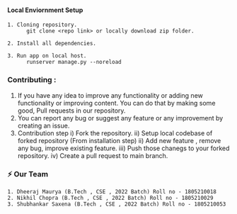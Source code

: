 #### Local Enviornment Setup
    1. Cloning repository.
          git clone <repo link> or locally download zip folder.
          
    2. Install all dependencies.
       
    3. Run app on local host.
          runserver manage.py --noreload
          
          
 ### Contributing :
 1. If you have any idea to improve any functionality or adding new functionality or improving content.
    You can do that by making some good,  Pull requests in our repository.
 2. You can report any bug or suggest any feature or any improvement by creating an issue.
 3. Contribution step 
    i) Fork the repository.
    ii) Setup local codebase of forked repository (From installation step)
    ii) Add new feature , remove any bug, improve existing feature.
    iii) Push those chanegs to your forked repository.
    iv) Create a pull request to main branch.
    

### :zap: Our Team
    1. Dheeraj Maurya (B.Tech , CSE , 2022 Batch) Roll no - 1805210018
    2. Nikhil Chopra (B.Tech , CSE , 2022 Batch) Roll no - 1805210029
    3. Shubhankar Saxena (B.Tech , CSE , 2022 Batch) Roll no - 1805210053

     
